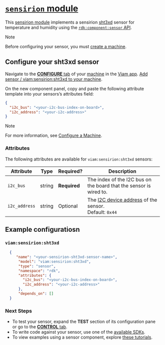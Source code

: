 # [`sensirion` module](https://github.com/viam-modules/sensirion)

This [sensirion module](https://app.viam.com/module/viam/sensirion) implements a sensirion [sht3xd](https://cdn-shop.adafruit.com/product-files/2857/Sensirion_Humidity_SHT3x_Datasheet_digital-767294.pdf) sensor for temperature and humidity using the [`rdk:component:sensor` API](https://docs.viam.com/appendix/apis/components/sensor/).

> [!NOTE]
> Before configuring your sensor, you must [create a machine](https://docs.viam.com/cloud/machines/#add-a-new-machine).

## Configure your sht3xd sensor

Navigate to the [**CONFIGURE** tab](https://docs.viam.com/configure/) of your [machine](https://docs.viam.com/fleet/machines/) in the [Viam app](https://app.viam.com/).
[Add sensor / viam:sensirion:sht3xd to your machine](https://docs.viam.com/configure/#components).

On the new component panel, copy and paste the following attribute template into your sensors’s attributes field:

```json
{
  "i2c_bus": "<your-i2c-bus-index-on-board>",
  "i2c_address": "<your-i2c-address>"
}
```
> [!NOTE]
> For more information, see [Configure a Machine](https://docs.viam.com/configure/).

### Attributes

The following attributes are available for `viam:sensirion:sht3xd` sensors:

| Attribute | Type | Required? | Description |
| --------- | ---- | --------- | ----------- |
| `i2c_bus` | string | **Required** | The index of the I2C bus on the board that the sensor is wired to. |
| `i2c_address` | string | Optional | The [I2C device address](https://learn.adafruit.com/i2c-addresses/overview) of the sensor. <br> Default: `0x44` |

## Example configuratiosn

### `viam:sensirion:sht3xd`
```json
  {
     "name": "<your-sensirion-sht3xd-sensor-name>",
      "model": "viam:sensirion:sht3xd",
      "type": "sensor",
      "namespace": "rdk",
      "attributes": {
        "i2c_bus": "<your-i2c-bus-index-on-board>",
        "i2c_address": "<your-i2c-address>"
      },
      "depends_on": []
  }
```

### Next Steps
- To test your sensor, expand the **TEST** section of its configuration pane or go to the [**CONTROL** tab](https://docs.viam.com/fleet/control/).
- To write code against your sensor, use one of the [available SDKs](https://docs.viam.com/sdks/).
- To view examples using a sensor component, explore [these tutorials](https://docs.viam.com/tutorials/).
